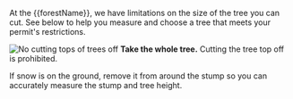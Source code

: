 At the {{forestName}}, we have limitations on the size of the tree you can cut. See below
to help you measure and choose a tree that meets your permit's restrictions.

<!-- These two lines are commented until we can recieve the information from the poc -->
<!-- ![Length across stump](/assets/img/site-wide/tree-diameter-icon.svg "stump diameter")  **Stump diameter:** {{stumpDiameter}} inches maximum

![Height of the stump from the ground](/assets/img/site-wide/tree-stump-height-icon.svg "stump height")  **Stump height:** {{stumpHeight}} inches maximum -->

![No cutting tops of trees off](/assets/img/site-wide/tree-top-icon.svg "no tree-topping")  **Take the whole tree.** Cutting the tree top off is prohibited.

If snow is on the ground, remove it from around the stump so you can accurately measure the stump and tree height.
